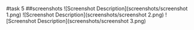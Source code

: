 #task 5 
##screenshots
![Screenshot Description](screenshots/screenshot 1.png)
![Screenshot Description](screenshots/screenshot 2.png)
![Screenshot Description](screenshots/screenshot 3.png)
